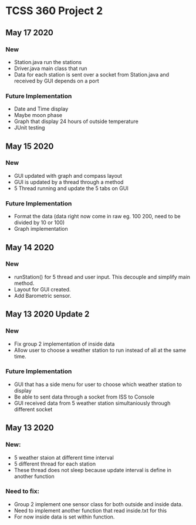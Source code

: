 # TCSS 360 Project 2

## May 17 2020

### New
* Station.java run the stations
* Driver.java main class that run
* Data for each station is sent over a socket from Station.java and received by GUI depends on a port

### Future Implementation
* Date and Time display
* Maybe moon phase
* Graph that display 24 hours of outside temperature
* JUnit testing

## May 15 2020

### New
* GUI updated with graph and compass layout
* GUI is updated by a thread through a method
* 5 Thread running and update the 5 tabs on GUI

### Future Implementation
* Format the data (data right now come in raw eg. 100 200, need to be divided by 10 or 100)
* Graph implementation

## May 14 2020

### New
* runStation() for 5 thread and user input. This decouple and simplify main method.
* Layout for GUI created.
* Add Barometric sensor.

## May 13 2020 Update 2

### New
* Fix group 2 implementation of inside data
* Allow user to choose a weather station to run instead of all at the same time.

### Future Implementation
* GUI that has a side menu for user to choose which weather station to display
* Be able to sent data through a socket from ISS to Console
* GUI received data from 5 weather station simultaniously through different socket

## May 13 2020

### New:
* 5 weather staion at different time interval
* 5 different thread for each station
* These thread does not sleep because update interval is define in another function

### Need to fix:
* Group 2 implement one sensor class for both outside and inside data.
* Need to implement another function that read inside.txt for this
* For now inside data is set within function.
